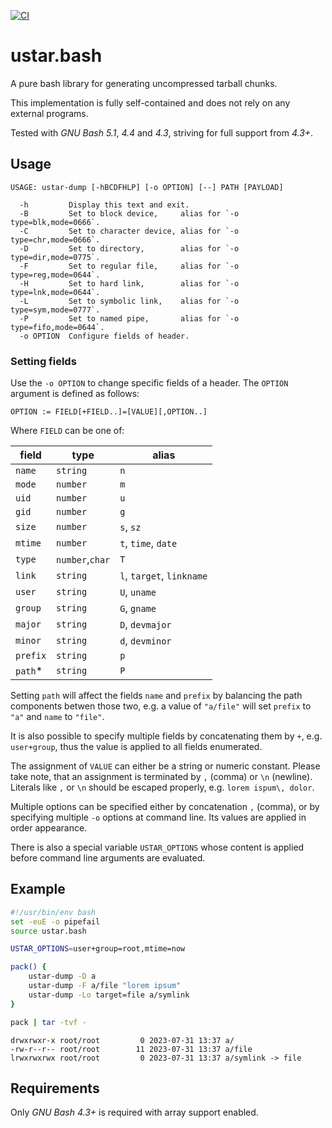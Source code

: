 [![CI](https://github.com/goregath/ustar.bash/actions/workflows/tests.yml/badge.svg)](https://github.com/goregath/ustar.bash/actions/workflows/tests.yml)

# ustar.bash

A pure bash library for generating uncompressed tarball chunks.

This implementation is fully self-contained and does not rely on any external programs.

Tested with _GNU Bash 5.1_, _4.4_ and _4.3_, striving for full support from _4.3+_.

## Usage

```plain
USAGE: ustar-dump [-hBCDFHLP] [-o OPTION] [--] PATH [PAYLOAD]

  -h         Display this text and exit.
  -B         Set to block device,     alias for `-o type=blk,mode=0666`.
  -C         Set to character device, alias for `-o type=chr,mode=0666`.
  -D         Set to directory,        alias for `-o type=dir,mode=0775`.
  -F         Set to regular file,     alias for `-o type=reg,mode=0644`.
  -H         Set to hard link,        alias for `-o type=lnk,mode=0644`.
  -L         Set to symbolic link,    alias for `-o type=sym,mode=0777`.
  -P         Set to named pipe,       alias for `-o type=fifo,mode=0644`.
  -o OPTION  Configure fields of header.
```
### Setting fields

Use the `-o OPTION` to change specific fields of a header. The `OPTION` argument is defined as follows:
```
OPTION := FIELD[+FIELD..]=[VALUE][,OPTION..]
```
Where `FIELD` can be one of:

| field    | type            | alias                     |
|----------|-----------------|---------------------------|
| `name`   | `string`        | `n`                       |
| `mode`   | `number`        | `m`                       |
| `uid`    | `number`        | `u`                       |
| `gid`    | `number`        | `g`                       |
| `size`   | `number`        | `s`, `sz`                 |
| `mtime`  | `number`        | `t`, `time`, `date`       |
| `type`   | `number`,`char` | `T`                       |
| `link`   | `string`        | `l`, `target`, `linkname` |
| `user`   | `string`        | `U`, `uname`              |
| `group`  | `string`        | `G`, `gname`              |
| `major`  | `string`        | `D`, `devmajor`           |
| `minor`  | `string`        | `d`, `devminor`           |
| `prefix` | `string`        | `p`                       |
| `path`\* | `string`        | `P`                       |

Setting `path` will affect the fields `name` and `prefix` by balancing the path components betwen those two, e.g. a value of `"a/file"` will set `prefix` to `"a"` and `name` to `"file"`.

It is also possible to specify multiple fields by concatenating them by `+`, e.g. `user+group`, thus the value is applied to all fields enumerated.

The assignment of `VALUE` can either be a string or numeric constant. Please take note, that an assignment is terminated by `,` (comma) or `\n` (newline). Literals like `,` or `\n` should be escaped properly, e.g. `lorem ispum\, dolor`.

Multiple options can be specified either by concatenation `,` (comma), or by specifying multiple `-o` options at command line. Its values are applied in order appearance.

There is also a special variable `USTAR_OPTIONS` whose content is applied before command line arguments are evaluated.

## Example

```bash
#!/usr/bin/env bash
set -euE -o pipefail
source ustar.bash

USTAR_OPTIONS=user+group=root,mtime=now

pack() {
    ustar-dump -D a
    ustar-dump -F a/file "lorem ipsum"
    ustar-dump -Lo target=file a/symlink
}

pack | tar -tvf -
```
```plain
drwxrwxr-x root/root         0 2023-07-31 13:37 a/
-rw-r--r-- root/root        11 2023-07-31 13:37 a/file
lrwxrwxrwx root/root         0 2023-07-31 13:37 a/symlink -> file
```

## Requirements

Only _GNU Bash 4.3+_ is required with array support enabled.

